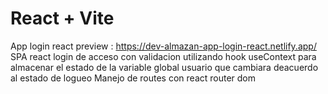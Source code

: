 # React + Vite

App login react preview : https://dev-almazan-app-login-react.netlify.app/
SPA react login de acceso con validacion utilizando hook useContext para almacenar el estado de la variable global usuario que cambiara deacuerdo al estado de logueo
Manejo de routes con react router dom
 
 
